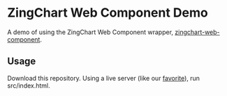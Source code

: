 # ZingChart Web Component Demo
A demo of using the ZingChart Web Component wrapper, [zingchart-web-component](https://github.com/zingchart/zingchart-web-component).

## Usage
Download this repository.
Using a live server (like our [favorite](https://marketplace.visualstudio.com/items?itemName=ritwickdey.LiveServer)), run src/index.html.
